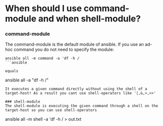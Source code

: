 # When should I use command-module and when shell-module?

### command-module
The command-module is the default module of ansible. If you use an ad-hoc command you do not need to specify the module:

```
ansible all -m command -a 'df -h /
```ansible

equals 

```
ansible all -a "df -h /"
```ansible
It executes a given command directly without using the shell of a target-host! As a result you cant use shell-operators like '|,&,>,>>'

### shell-module
The shell-module is executing the given command through a shell on the target-host so you can use shell-operators

```
ansible all -m shell -a 'df -h / > out.txt
```

